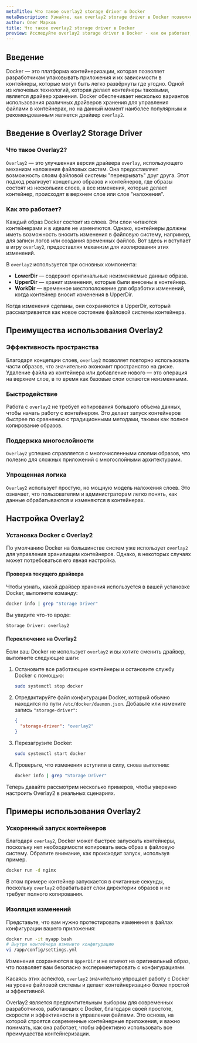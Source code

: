 ```yaml
---
metaTitle: Что такое overlay2 storage driver в Docker
metaDescription: Узнайте, как overlay2 storage driver в Docker позволяет эффективно работать с файловыми системами контейнеров, изучите его возможности и конфигурацию
author: Олег Марков
title: Что такое overlay2 storage driver в Docker
preview: Исследуйте overlay2 storage driver в Docker - как он работает, зачем нужен и какие преимущества предоставляет для контейнеров. Примеры и пояснения помогут вам быстро освоить его
---
```


## Введение

Docker — это платформа контейнеризации, которая позволяет разработчикам упаковывать приложения и их зависимости в контейнеры, которые могут быть легко развёрнуты где угодно. Одной из ключевых технологий, которая делает контейнеры таковыми, является драйвер хранения. Docker обеспечивает несколько вариантов использования различных драйверов хранения для управления файлами в контейнерах, но на данный момент наиболее популярным и рекомендованным является драйвер `overlay2`.

## Введение в Overlay2 Storage Driver

### Что такое Overlay2?

`Overlay2` — это улучшенная версия драйвера `overlay`, использующего механизм наложения файловых систем. Она предоставляет возможность слоям файловой системы "перекрывать" друг друга. Этот подход реализует концепцию образов и контейнеров, где образы состоят из нескольких слоев, а все изменения, которые делает контейнер, происходят в верхнем слое или слое "наложения".

### Как это работает?

Каждый образ Docker состоит из слоев. Эти слои читаются контейнерами и в идеале не изменяются. Однако, контейнеры должны иметь возможность вносить изменения в файловую систему, например, для записи логов или создания временных файлов. Вот здесь и вступает в игру `overlay2`, предоставляя механизм для изолирования этих изменений.

В `overlay2` используется три основных компонента:

- **LowerDir** — содержит оригинальные неизменяемые данные образа.
- **UpperDir** — хранит изменения, которые были внесены в контейнер.
- **WorkDir** — временное местоположение для обработки изменений, когда контейнер вносит изменения в UpperDir.

Когда изменения сделаны, они сохраняются в UpperDir, который рассматривается как новое состояние файловой системы контейнера.

## Преимущества использования Overlay2

### Эффективность пространства

Благодаря концепции слоев, `overlay2` позволяет повторно использовать части образов, что значительно экономит пространство на диске. Удаление файла из контейнера или добавление нового — это операция на верхнем слое, в то время как базовые слои остаются неизменными.

### Быстродействие

Работа с `overlay2` не требует копирования большого объема данных, чтобы начать работу с контейнером. Это делает запуск контейнеров быстрее по сравнению с традиционными методами, такими как полное копирование образов.

### Поддержка многослойности

`Overlay2` успешно справляется с многочисленными слоями образов, что полезно для сложных приложений с многослойными архитектурами.

### Упрощенная логика

`Overlay2` использует простую, но мощную модель наложения слоев. Это означает, что пользователям и администраторам легко понять, как данные обрабатываются и изменяются в контейнерах.

## Настройка Overlay2

### Установка Docker с Overlay2

По умолчанию Docker на большинстве систем уже использует `overlay2` для управления хранилищем контейнеров. Однако, в некоторых случаях может потребоваться его явная настройка.

#### Проверка текущего драйвера

Чтобы узнать, какой драйвер хранения используется в вашей установке Docker, выполните команду:

```bash
docker info | grep "Storage Driver"
```

Вы увидите что-то вроде:

```
Storage Driver: overlay2
```

#### Переключение на Overlay2

Если ваш Docker не использует `overlay2` и вы хотите сменить драйвер, выполните следующие шаги:

1. Остановите все работающие контейнеры и остановите службу Docker с помощью:

   ```bash
   sudo systemctl stop docker
   ```

2. Отредактируйте файл конфигурации Docker, который обычно находится по пути `/etc/docker/daemon.json`. Добавьте или измените запись `"storage-driver"`:

   ```json
   {
     "storage-driver": "overlay2"
   }
   ```

3. Перезагрузите Docker:

   ```bash
   sudo systemctl start docker
   ```

4. Проверьте, что изменения вступили в силу, снова выполнив:

   ```bash
   docker info | grep "Storage Driver"
   ```

Теперь давайте рассмотрим несколько примеров, чтобы уверенно настроить Overlay2 в реальных сценариях.

## Примеры использования Overlay2

### Ускоренный запуск контейнеров

Благодаря `overlay2`, Docker может быстрее запускать контейнеры, поскольку нет необходимости копировать весь образ в файловую систему. Обратите внимание, как происходит запуск, используя пример.

```bash
docker run -d nginx
```

В этом примере контейнер запускается в считанные секунды, поскольку `overlay2` обрабатывает слои директории образов и не требует полного копирования.

### Изоляция изменений

Представьте, что вам нужно протестировать изменения в файлах конфигурации вашего приложения:

```bash
docker run -it myapp bash
# Внутри контейнера измените конфигурацию
vi /app/config/settings.yml
```

Изменения сохраняются в `UpperDir` и не влияют на оригинальный образ, что позволяет вам безопасно экспериментировать с конфигурациями.

Касаясь этих аспектов, `overlay2` значительно упрощает работу с Docker на уровне файловой системы и делает контейнеризацию более простой и эффективной.

Overlay2 является предпочтительным выбором для современных разработчиков, работающих с Docker, благодаря своей простоте, скорости и эффективности в управлении файлами. Это основа, на которой строятся современные контейнерные приложения, и важно понимать, как она работает, чтобы эффективно использовать все преимущества контейнеризации.